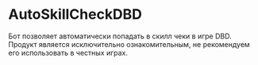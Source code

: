 # AutoSkillCheckDBD
Бот позволяет автоматически попадать в скилл чеки в игре DBD. Продукт является исключительно ознакомительным, не рекомендуем его использовать в честных играх.
